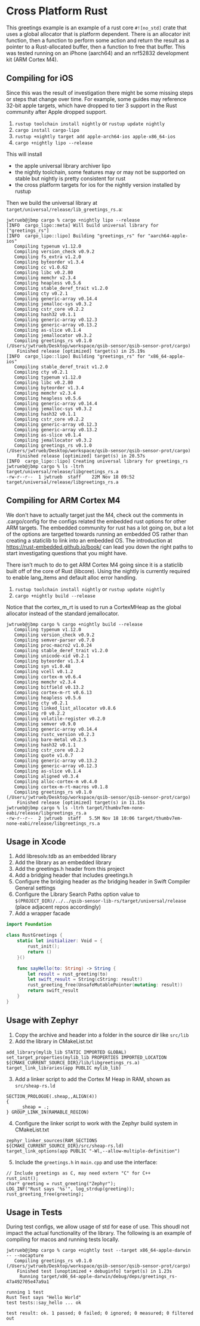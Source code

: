 # Cross Platform Rust

This greetings example is an example of a rust core `#![no_std]` crate that uses a global allocator that is platform dependent. There is an allocator init function, then a function to perform some action and return the result as a pointer to a Rust-allocated buffer, then a function to free that buffer. This was tested running on an iPhone (aarch64) and an nrf52832 development kit (ARM Cortex M4).

## Compiling for iOS

Since this was the result of investigation there might be some missing steps or steps that change over time. For example, some guides may reference 32-bit apple targets, which have dropped to tier 3 support in the Rust community after Apple dropped support.

1. `rustup toolchain install nightly` or `rustup update nightly`
1. `cargo install cargo-lipo`
1. `rustup +nightly target add apple-arch64-ios apple-x86_64-ios`
1. `cargo +nightly lipo --release`

This will install
* the apple universal library archiver lipo
* the nightly toolchain, some features may or may not be supported on stable but nightly is pretty consistent for rust
* the cross platform targets for ios for the nightly version installed by rustup

Then we build the universal library at `target/universal/release/lib_greetings_rs.a`:
```
jwtrueb@jbmp cargo % cargo +nightly lipo --release
[INFO  cargo_lipo::meta] Will build universal library for ["greetings_rs"]
[INFO  cargo_lipo::lipo] Building "greetings_rs" for "aarch64-apple-ios"
   Compiling typenum v1.12.0
   Compiling version_check v0.9.2
   Compiling fs_extra v1.2.0
   Compiling byteorder v1.3.4
   Compiling cc v1.0.62
   Compiling libc v0.2.80
   Compiling memchr v2.3.4
   Compiling heapless v0.5.6
   Compiling stable_deref_trait v1.2.0
   Compiling cty v0.2.1
   Compiling generic-array v0.14.4
   Compiling jemalloc-sys v0.3.2
   Compiling cstr_core v0.2.2
   Compiling hash32 v0.1.1
   Compiling generic-array v0.12.3
   Compiling generic-array v0.13.2
   Compiling as-slice v0.1.4
   Compiling jemallocator v0.3.2
   Compiling greetings_rs v0.1.0 (/Users/jwtrueb/Desktop/workspace/qsib-sensor/qsib-sensor-prot/cargo)
    Finished release [optimized] target(s) in 25.19s
[INFO  cargo_lipo::lipo] Building "greetings_rs" for "x86_64-apple-ios"
   Compiling stable_deref_trait v1.2.0
   Compiling cty v0.2.1
   Compiling typenum v1.12.0
   Compiling libc v0.2.80
   Compiling byteorder v1.3.4
   Compiling memchr v2.3.4
   Compiling heapless v0.5.6
   Compiling generic-array v0.14.4
   Compiling jemalloc-sys v0.3.2
   Compiling hash32 v0.1.1
   Compiling cstr_core v0.2.2
   Compiling generic-array v0.12.3
   Compiling generic-array v0.13.2
   Compiling as-slice v0.1.4
   Compiling jemallocator v0.3.2
   Compiling greetings_rs v0.1.0 (/Users/jwtrueb/Desktop/workspace/qsib-sensor/qsib-sensor-prot/cargo)
    Finished release [optimized] target(s) in 20.57s
[INFO  cargo_lipo::lipo] Creating universal library for greetings_rs
jwtrueb@jbmp cargo % ls -ltrh target/universal/release/libgreetings_rs.a
-rw-r--r--  1 jwtrueb  staff    22M Nov 18 09:52 target/universal/release/libgreetings_rs.a
```

## Compiling for ARM Cortex M4

We don't have to actually target just the M4, check out the comments in .cargo/config for the configs related the embedded rust options for other ARM targets. The embedded community for rust has a lot going on, but a lot of the options are targetted towards running an embedded OS rather than creating a staticlib to link into an embedded OS. The introduction at https://rust-embedded.github.io/book/ can lead you down the right paths to start investigating questions that you might have.

There isn't much to do to get ARM Cortex M4 going since it is a staticlib built off of the core of Rust (libcore). Using the nightly is currently required to enable lang_items and default alloc error handling.
1. `rustup toolchain install nightly` or `rustup update nightly`
1. `cargo +nightly build --release`

Notice that the cortex_m_rt is used to run a CortexMHeap as the global allocator instead of the standard jemallocator.

```
jwtrueb@jbmp cargo % cargo +nightly build --release
   Compiling typenum v1.12.0
   Compiling version_check v0.9.2
   Compiling semver-parser v0.7.0
   Compiling proc-macro2 v1.0.24
   Compiling stable_deref_trait v1.2.0
   Compiling unicode-xid v0.2.1
   Compiling byteorder v1.3.4
   Compiling syn v1.0.48
   Compiling vcell v0.1.2
   Compiling cortex-m v0.6.4
   Compiling memchr v2.3.4
   Compiling bitfield v0.13.2
   Compiling cortex-m-rt v0.6.13
   Compiling heapless v0.5.6
   Compiling cty v0.2.1
   Compiling linked_list_allocator v0.8.6
   Compiling r0 v0.2.2
   Compiling volatile-register v0.2.0
   Compiling semver v0.9.0
   Compiling generic-array v0.14.4
   Compiling rustc_version v0.2.3
   Compiling bare-metal v0.2.5
   Compiling hash32 v0.1.1
   Compiling cstr_core v0.2.2
   Compiling quote v1.0.7
   Compiling generic-array v0.13.2
   Compiling generic-array v0.12.3
   Compiling as-slice v0.1.4
   Compiling aligned v0.3.4
   Compiling alloc-cortex-m v0.4.0
   Compiling cortex-m-rt-macros v0.1.8
   Compiling greetings_rs v0.1.0 (/Users/jwtrueb/Desktop/workspace/qsib-sensor/qsib-sensor-prot/cargo)
    Finished release [optimized] target(s) in 11.15s
jwtrueb@jbmp cargo % ls -ltrh target/thumbv7em-none-eabi/release/libgreetings_rs.a
-rw-r--r--  2 jwtrueb  staff   5.5M Nov 18 10:06 target/thumbv7em-none-eabi/release/libgreetings_rs.a
```

## Usage in Xcode


1. Add libresolv.tdb as an embedded library
1. Add the library as an embedded library
1. Add the greetings.h header from this project
1. Add a bridging header that includes greetings.h
1. Configure the bridging header as _the_ bridging header in Swift Compiler General settings
1. Configure the Library Search Paths option value to `$(PROJECT_DIR)/../../qsib-sensor-lib-rs/target/universal/release` (place adjacent repos accordingly)
1. Add a wrapper facade
```swift
import Foundation

class RustGreetings {
    static let initializer: Void = {
        rust_init();
        return ()
    }()

    func sayHello(to: String) -> String {
        let result = rust_greeting(to)
        let swift_result = String(cString: result!)
        rust_greeting_free(UnsafeMutablePointer(mutating: result))
        return swift_result
    }
}
```

## Usage with Zephyr

1. Copy the archive and header into a folder in the source dir like `src/lib`
2. Add the library in CMakeList.txt
```
add_library(mylib_lib STATIC IMPORTED GLOBAL)
set_target_properties(mylib_lib PROPERTIES IMPORTED_LOCATION ${CMAKE_CURRENT_SOURCE_DIR}/lib/libgreetings_rs.a)
target_link_libraries(app PUBLIC mylib_lib)
```
3. Add a linker script to add the Cortex M Heap in RAM, shown as `src/sheap-rs.ld`
```linker
SECTION_PROLOGUE(.sheap,,ALIGN(4))
{
    __sheap = .;
} GROUP_LINK_IN(RAMABLE_REGION)
```
4. Configure the linker script to work with the Zephyr build system in CMakeList.txt
```
zephyr_linker_sources(RAM_SECTIONS ${CMAKE_CURRENT_SOURCE_DIR}/src/sheap-rs.ld)
target_link_options(app PUBLIC "-Wl,--allow-multiple-definition")
```
5. Include the `greetings.h` in `main.cpp` and use the interface:
```
// Include greetings as C, may need extern "C" for C++
rust_init();
char* greeting = rust_greeting("Zephyr");
LOG_INF("Rust says '%s'", log_strdup(greeting));
rust_greeting_free(greeting);
```

## Usage in Tests

During test configs, we allow usage of std for ease of use. This shoudl not impact the actual functionality of the library. The following is an example of compiling for macos and running tests locally.

```
jwtrueb@jbmp cargo % cargo +nightly test --target x86_64-apple-darwin -- --nocapture
   Compiling greetings_rs v0.1.0 (/Users/jwtrueb/Desktop/workspace/qsib-sensor/qsib-sensor-prot/cargo)
    Finished test [unoptimized + debuginfo] target(s) in 1.23s
     Running target/x86_64-apple-darwin/debug/deps/greetings_rs-47a492705e47a9a1

running 1 test
Rust Test says "Hello World"
test tests::say_hello ... ok

test result: ok. 1 passed; 0 failed; 0 ignored; 0 measured; 0 filtered out
```